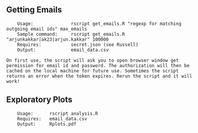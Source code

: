## Getting Emails

        Usage:              rscript get_emails.R "regexp for matching outgoing email ids" max_emails
        Sample command:     rscript get_emails.R "arjunkakkar|ak23|arjun.kakkar" 100000
        Requires:           secret.json (see Russell)
        Output:             email_data.csv

    On first use, the script will ask you to open browser window get permission for email id and password. The authorization will then be cached on the local machine for future use. Sometimes the script returns an error when the token expires. Rerun the script and it will work!

## Exploratory Plots

        Usage:      rscript analysis.R
        Requires:   email_data.csv
        Output:     Rplots.pdf
